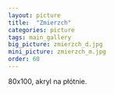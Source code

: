 ```yaml
---
layout: picture
title:  "Zmierzch"
categories: picture
tags: main_gallery
big_picture: zmierzch_d.jpg
mini_picture: zmierzch_m.jpg
order: 60
---
```

80x100, akryl na płótnie.
